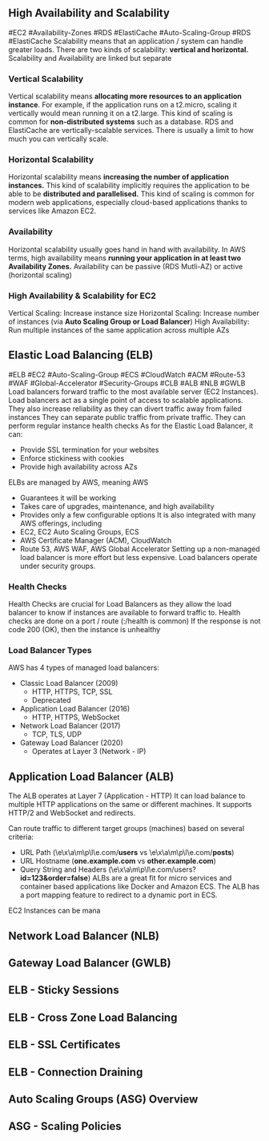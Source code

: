 ## High Availability and Scalability
#EC2 #Availability-Zones #RDS #ElastiCache #Auto-Scaling-Group #RDS #ElastiCache 
Scalability means that an application / system can handle greater loads.
There are two kinds of scalability: **vertical and horizontal.**
Scalability and Availability are linked but separate
### Vertical Scalability
Vertical scalability means **allocating more resources to an application instance**.
For example, if the application runs on a t2.micro, scaling it vertically would mean running it on a t2.large.
This kind of scaling is common for **non-distributed systems** such as a database.
RDS and ElastiCache are vertically-scalable services.
There is usually a limit to how much you can vertically scale.
### Horizontal Scalability
Horizontal scalability means **increasing the number of application instances.**
This kind of scalability implicitly requires the application to be able to be **distributed and parallelised.**
This kind of scaling is common for modern web applications, especially cloud-based applications thanks to services like Amazon EC2.
### Availability
Horizontal scalability usually goes hand in hand with availability. In AWS terms, high availability means **running your application in at least two Availability Zones.**
Availability can be passive (RDS Mutli-AZ) or active (horizontal scaling)
### High Availability & Scalability for EC2
Vertical Scaling: Increase instance size
Horizontal Scaling: Increase number of instances (via **Auto Scaling Group or Load Balancer**)
High Availability: Run multiple instances of the same application across multiple AZs
## Elastic Load Balancing (ELB)
#ELB #EC2 #Auto-Scaling-Group #ECS #CloudWatch #ACM #Route-53 #WAF #Global-Accelerator #Security-Groups #CLB #ALB #NLB #GWLB
Load balancers forward traffic to the most available server (EC2 Instances).
Load balancers act as a single point of access to scalable applications.
They also increase reliability as they can divert traffic away from failed instances
They can separate public traffic from private traffic.
They can perform regular instance health checks
As for the Elastic Load Balancer, it can:
- Provide SSL termination for your websites
- Enforce stickiness with cookies
- Provide high availability across AZs

ELBs are managed by AWS, meaning AWS
- Guarantees it will be working
- Takes care of upgrades, maintenance, and high availability
- Provides only a few configurable options
It is also integrated with many AWS offerings, including
- EC2, EC2 Auto Scaling Groups, ECS
- AWS Certificate Manager (ACM), CloudWatch
- Route 53, AWS WAF, AWS Global Accelerator
Setting up a non-managed load balancer is more effort but less expensive.
Load balancers operate under security groups.
### Health Checks
Health Checks are crucial for Load Balancers as they allow the load balancer to know if instances are available to forward traffic to.
Health checks are done on a port / route (:/health is common)
If the response is not code 200 (OK), then the instance is unhealthy
### Load Balancer Types
AWS has 4 types of managed load balancers:
- Classic Load Balancer (2009)
	- HTTP, HTTPS, TCP, SSL
	- Deprecated
- Application Load Balancer (2016)
	- HTTP, HTTPS, WebSocket
- Network Load Balancer (2017)
	- TCP, TLS, UDP
- Gateway Load Balancer (2020)
	- Operates at Layer 3 (Network - IP)
## Application Load Balancer (ALB)
The ALB operates at Layer 7 (Application - HTTP)
It can load balance to multiple HTTP applications on the same or different machines.
It supports HTTP/2 and WebSocket and redirects.

Can route traffic to different target groups (machines) based on several criteria:
- URL Path (\e\x\a\m\p\l\e.com/**users** vs \e\x\a\m\p\l\e.com/**posts**)
- URL Hostname (**one.example.com** vs **other.example.com**)
- Query String and Headers (\e\x\a\m\p\l\e.com/users?**id=123&order=false**)
ALBs are a great fit for micro services and container based applications like Docker and Amazon ECS.
The ALB has a port mapping feature to redirect to a dynamic port in ECS.

EC2 Instances can be mana
## Network Load Balancer (NLB)
## Gateway Load Balancer (GWLB)
## ELB - Sticky Sessions
## ELB - Cross Zone Load Balancing
## ELB - SSL Certificates
## ELB - Connection Draining
## Auto Scaling Groups (ASG) Overview
## ASG - Scaling Policies